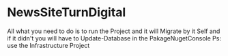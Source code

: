 # NewsSiteTurnDigital
All what you need to do is to run the Project and it will Migrate by it Self 
and if it didn't 
you will have to Update-Database in the PakageNugetConsole Ps: use the Infrastructure Project 

